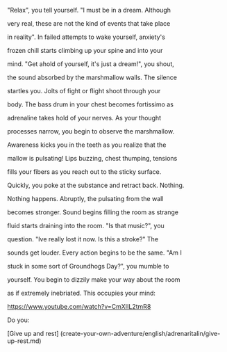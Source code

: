 "Relax", you tell yourself. "I must be in a dream. Although

very real, these are not the kind of events that take place

in reality". In failed attempts to wake yourself, anxiety's

frozen chill starts climbing up your spine and into your

mind. "Get ahold of yourself, it's just a dream!", you shout,

the sound absorbed by the marshmallow walls. The silence

startles you. Jolts of fight or flight shoot through your

body. The bass drum in your chest becomes fortissimo as

adrenaline takes hold of your nerves. As your thought

processes narrow, you begin to observe the marshmallow.

Awareness kicks you in the teeth as you realize that the

mallow is pulsating! Lips buzzing, chest thumping, tensions

fills your fibers as you reach out to the sticky surface.

Quickly, you poke at the substance and retract back. Nothing.

Nothing happens. Abruptly, the pulsating from the wall

becomes stronger. Sound begins filling the room as strange

fluid starts draining into the room. "Is that music?", you

question. "Ive really lost it now. Is this a stroke?" The

sounds get louder. Every action begins to be the same. "Am I

stuck in some sort of Groundhogs Day?", you mumble to

yourself. You begin to dizzily make your way about the room

as if extremely inebriated. This occupies your mind:

https://www.youtube.com/watch?v=CmXIIL2tmR8

Do you:

[Give up and rest] (create-your-own-adventure/english/adrenaritalin/give-up-rest.md)
